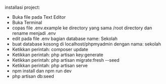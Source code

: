 installasi project:
- Buka file pada Text Editor
- Buka Terminal
- copas file .env.example ke directory yang sama /root directory dan rename menjadi .env
- edit pada file .env bagian database name: Sekolah
- buat database kosong di localhost/phpmyadmin dengan nama: sekolah
- Ketikkan perintah: composer update
- Ketikkan perintah: php artisan key:generate
- Ketikkan perintah: php artisan migrate:fresh --seed
- Ketikkan perintah: php artisan serve
- npm install dan npm run dev
- php artisan db:seed  
